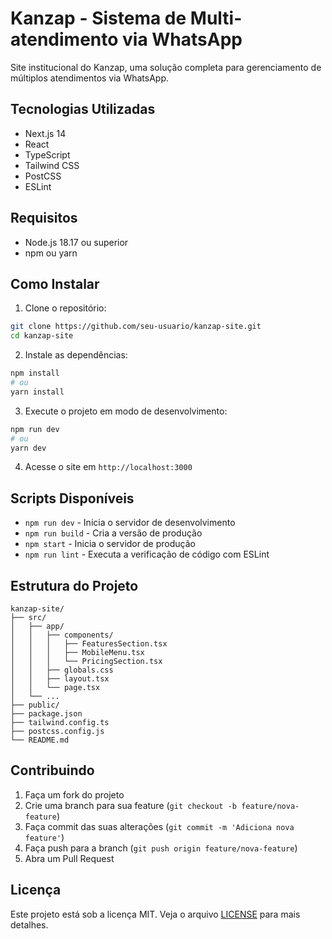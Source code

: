 # Kanzap - Sistema de Multi-atendimento via WhatsApp

Site institucional do Kanzap, uma solução completa para gerenciamento de múltiplos atendimentos via WhatsApp.

## Tecnologias Utilizadas

- Next.js 14
- React
- TypeScript
- Tailwind CSS
- PostCSS
- ESLint

## Requisitos

- Node.js 18.17 ou superior
- npm ou yarn

## Como Instalar

1. Clone o repositório:
```bash
git clone https://github.com/seu-usuario/kanzap-site.git
cd kanzap-site
```

2. Instale as dependências:
```bash
npm install
# ou
yarn install
```

3. Execute o projeto em modo de desenvolvimento:
```bash
npm run dev
# ou
yarn dev
```

4. Acesse o site em `http://localhost:3000`

## Scripts Disponíveis

- `npm run dev` - Inicia o servidor de desenvolvimento
- `npm run build` - Cria a versão de produção
- `npm start` - Inicia o servidor de produção
- `npm run lint` - Executa a verificação de código com ESLint

## Estrutura do Projeto

```
kanzap-site/
├── src/
│   ├── app/
│   │   ├── components/
│   │   │   ├── FeaturesSection.tsx
│   │   │   ├── MobileMenu.tsx
│   │   │   └── PricingSection.tsx
│   │   ├── globals.css
│   │   ├── layout.tsx
│   │   └── page.tsx
│   └── ...
├── public/
├── package.json
├── tailwind.config.ts
├── postcss.config.js
└── README.md
```

## Contribuindo

1. Faça um fork do projeto
2. Crie uma branch para sua feature (`git checkout -b feature/nova-feature`)
3. Faça commit das suas alterações (`git commit -m 'Adiciona nova feature'`)
4. Faça push para a branch (`git push origin feature/nova-feature`)
5. Abra um Pull Request

## Licença

Este projeto está sob a licença MIT. Veja o arquivo [LICENSE](LICENSE) para mais detalhes. 